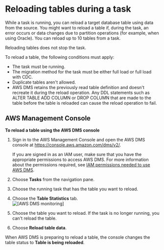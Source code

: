 # Reloading tables during a task<a name="CHAP_Tasks.ReloadTables"></a>

While a task is running, you can reload a target database table using data from the source\. You might want to reload a table if, during the task, an error occurs or data changes due to partition operations \(for example, when using Oracle\)\. You can reload up to 10 tables from a task\.

Reloading tables does not stop the task\.

To reload a table, the following conditions must apply:
+ The task must be running\.
+ The migration method for the task must be either full load or full load with CDC\.
+ Duplicate tables aren't allowed\.
+ AWS DMS retains the previously read table definition and doesn't recreate it during the reload operation\. Any DDL statements such as ALTER TABLE ADD COLUMN or DROP COLUMN that are made to the table before the table is reloaded can cause the reload operation to fail\. 

## AWS Management Console<a name="CHAP_Tasks.ReloadTables.CON"></a>

**To reload a table using the AWS DMS console**

1. Sign in to the AWS Management Console and open the AWS DMS console at [https://console\.aws\.amazon\.com/dms/v2/](https://console.aws.amazon.com/dms/v2/)\. 

   If you are signed in as an IAM user, make sure that you have the appropriate permissions to access AWS DMS\. For more information about the permissions required, see [IAM permissions needed to use AWS DMS](CHAP_Security.md#CHAP_Security.IAMPermissions)\.

1. Choose **Tasks** from the navigation pane\. 

1. Choose the running task that has the table you want to reload\. 

1. Choose the **Table Statistics** tab\.  
![\[AWS DMS monitoring\]](http://docs.aws.amazon.com/dms/latest/userguide/images/datarep-reloading1.png)

1. Choose the table you want to reload\. If the task is no longer running, you can't reload the table\.

1. Choose **Reload table data**\.

When AWS DMS is preparing to reload a table, the console changes the table status to **Table is being reloaded**\.